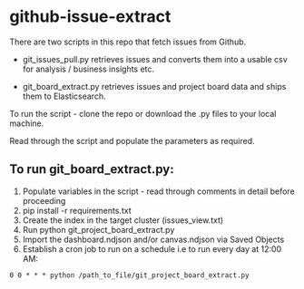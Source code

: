 # github-issue-extract

There are two scripts in this repo that fetch issues from Github.

- git_issues_pull.py retrieves issues and converts them into a usable csv for analysis / business insights etc. 

- git_board_extract.py retrieves issues and project board data and ships them to Elasticsearch.

To run the script - clone the repo or download the .py files to your local machine.

Read through the script and populate the parameters as required. 

## To run git_board_extract.py:

1. Populate variables in the script - read through comments in detail before proceeding
2. pip install -r requirements.txt
3. Create the index in the target cluster (issues_view.txt)
4. Run python git_project_board_extract.py 
5. Import the dashboard.ndjson and/or canvas.ndjson via Saved Objects
6. Establish a cron job to run on a schedule i.e to run every day at 12:00 AM:

```
0 0 * * * python /path_to_file/git_project_board_extract.py
```


